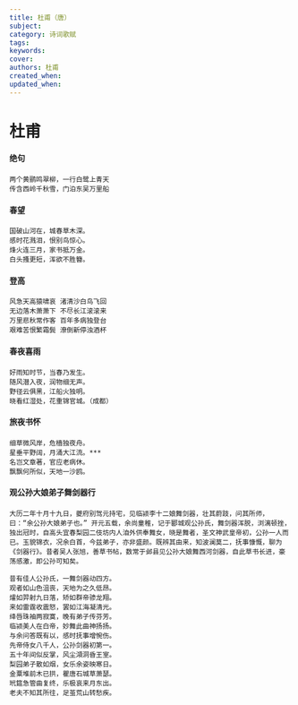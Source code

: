 ```yaml
---
title: 杜甫（唐）
subject: 
category: 诗词歌赋
tags: 
keywords: 
cover: 
authors: 杜甫
created_when: 
updated_when: 
---
```


# 杜甫


#### 绝句

```
两个黄鹂鸣翠柳，一行白鹭上青天
传含西岭千秋雪，门泊东吴万里船
```

#### 春望

```
国破山河在，城春草木深。
感时花溅泪，恨别鸟惊心。
烽火连三月，家书抵万金。
白头搔更短，浑欲不胜簪。
```

#### 登高

```
风急天高猿啸哀 渚清沙白鸟飞回
无边落木萧萧下 不尽长江滚滚来
万里悲秋常作客 百年多病独登台
艰难苦恨繁霜鬓 潦倒新停浊酒杯
```

#### 春夜喜雨

```
好雨知时节，当春乃发生。
随风潜入夜，润物细无声。
野径云俱黑，江船火独明。
晓看红湿处，花重锦官城。（成都）
```

#### 旅夜书怀

```
细草微风岸，危樯独夜舟。
星垂平野阔，月涌大江流。***
名岂文章著，官应老病休。
飘飘何所似，天地一沙鸥。
```

#### 观公孙大娘弟子舞剑器行

```
大历二年十月十九日，夔府别驾元持宅，见临颍李十二娘舞剑器，壮其蔚跂，问其所师，曰：“余公孙大娘弟子也。” 开元五载，余尚童稚，记于郾城观公孙氏，舞剑器浑脱，浏漓顿挫，独出冠时，自高头宜春梨园二伎坊内人洎外供奉舞女，晓是舞者，圣文神武皇帝初，公孙一人而已。玉貌锦衣，况余白首，今兹弟子，亦非盛颜。既辨其由来，知波澜莫二，抚事慷慨，聊为《剑器行》。昔者吴人张旭，善草书帖，数常于邺县见公孙大娘舞西河剑器，自此草书长进，豪荡感激，即公孙可知矣。
```

```
昔有佳人公孙氏，一舞剑器动四方。
观者如山色沮丧，天地为之久低昂。
㸌如羿射九日落，矫如群帝骖龙翔。
来如雷霆收震怒，罢如江海凝清光。
绛唇珠袖两寂寞，晚有弟子传芬芳。
临颍美人在白帝，妙舞此曲神扬扬。
与余问答既有以，感时抚事增惋伤。
先帝侍女八千人，公孙剑器初第一。
五十年间似反掌，风尘澒洞昏王室。
梨园弟子散如烟，女乐余姿映寒日。
金粟堆前木已拱，瞿唐石城草萧瑟。
玳筵急管曲复终，乐极哀来月东出。
老夫不知其所往，足茧荒山转愁疾。
```
